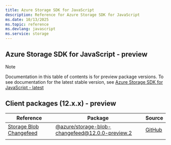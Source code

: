 ```yaml
---
title: Azure Storage SDK for JavaScript
description: Reference for Azure Storage SDK for JavaScript
ms.date: 10/13/2025
ms.topic: reference
ms.devlang: javascript
ms.service: storage
---
```

## Azure Storage SDK for JavaScript - preview

> [!NOTE]
> Documentation in this table of contents is for preview package versions. To see documentation for the latest stable version, see [Azure Storage SDK for JavaScript - latest](?view=az-js-storage-v4)

## Client packages (12.x.x) - preview

| Reference                                                                                     | Package                                                                                    | Source                                                                                            |
|-----------------------------------------------------------------------------------------------|--------------------------------------------------------------------------------------------|---------------------------------------------------------------------------------------------------|
| [Storage Blob Changefeed](/javascript/api/preview-docs/overview/azure/storage/storage-blob-changefeed-readme)                    | [@azure/storage-blob-changefeed@12.0.0-preview.2](https://www.npmjs.com/package/@azure/storage-blob-changefeed/v/12.0.0-preview.2)                   | [GitHub](https://github.com/Azure/azure-sdk-for-js/tree/master/sdk/storage/storage-blob-changefeed)          |
|                                                                                               |                                                                                            |                                                                                                   |
